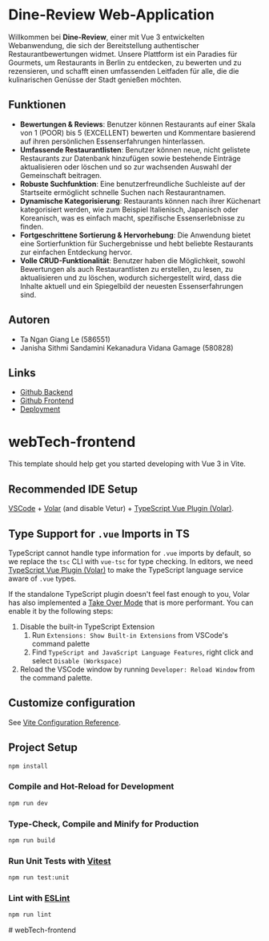 # Dine-Review Web-Application

Willkommen bei **Dine-Review**, einer mit Vue 3 entwickelten Webanwendung, die sich der Bereitstellung authentischer Restaurantbewertungen widmet. Unsere Plattform ist ein Paradies für Gourmets, um Restaurants in Berlin zu entdecken, zu bewerten und zu rezensieren, und schafft einen umfassenden Leitfaden für alle, die die kulinarischen Genüsse der Stadt genießen möchten.

## Funktionen

- **Bewertungen & Reviews**: Benutzer können Restaurants auf einer Skala von 1 (POOR) bis 5 (EXCELLENT) bewerten und Kommentare basierend auf ihren persönlichen Essenserfahrungen hinterlassen.
- **Umfassende Restaurantlisten**: Benutzer können neue, nicht gelistete Restaurants zur Datenbank hinzufügen sowie bestehende Einträge aktualisieren oder löschen und so zur wachsenden Auswahl der Gemeinschaft beitragen.
- **Robuste Suchfunktion**: Eine benutzerfreundliche Suchleiste auf der Startseite ermöglicht schnelle Suchen nach Restaurantnamen.
- **Dynamische Kategorisierung**: Restaurants können nach ihrer Küchenart kategorisiert werden, wie zum Beispiel Italienisch, Japanisch oder Koreanisch, was es einfach macht, spezifische Essenserlebnisse zu finden.
- **Fortgeschrittene Sortierung & Hervorhebung**: Die Anwendung bietet eine Sortierfunktion für Suchergebnisse und hebt beliebte Restaurants zur einfachen Entdeckung hervor.
- **Volle CRUD-Funktionalität**: Benutzer haben die Möglichkeit, sowohl Bewertungen als auch Restaurantlisten zu erstellen, zu lesen, zu aktualisieren und zu löschen, wodurch sichergestellt wird, dass die Inhalte aktuell und ein Spiegelbild der neuesten Essenserfahrungen sind.

## Autoren

- Ta Ngan Giang Le (586551)
- Janisha Sithmi Sandamini Kekanadura Vidana Gamage (580828)

## Links

- [Github Backend](https://github.com/GiangLe13/webTech-backend)
- [Github Frontend](https://github.com/GiangLe13/webTech-frontend)
- [Deployment](https://dine-review.onrender.com/)


# webTech-frontend

This template should help get you started developing with Vue 3 in Vite.

## Recommended IDE Setup

[VSCode](https://code.visualstudio.com/) + [Volar](https://marketplace.visualstudio.com/items?itemName=Vue.volar) (and disable Vetur) + [TypeScript Vue Plugin (Volar)](https://marketplace.visualstudio.com/items?itemName=Vue.vscode-typescript-vue-plugin).

## Type Support for `.vue` Imports in TS

TypeScript cannot handle type information for `.vue` imports by default, so we replace the `tsc` CLI with `vue-tsc` for type checking. In editors, we need [TypeScript Vue Plugin (Volar)](https://marketplace.visualstudio.com/items?itemName=Vue.vscode-typescript-vue-plugin) to make the TypeScript language service aware of `.vue` types.

If the standalone TypeScript plugin doesn't feel fast enough to you, Volar has also implemented a [Take Over Mode](https://github.com/johnsoncodehk/volar/discussions/471#discussioncomment-1361669) that is more performant. You can enable it by the following steps:

1. Disable the built-in TypeScript Extension
    1) Run `Extensions: Show Built-in Extensions` from VSCode's command palette
    2) Find `TypeScript and JavaScript Language Features`, right click and select `Disable (Workspace)`
2. Reload the VSCode window by running `Developer: Reload Window` from the command palette.

## Customize configuration

See [Vite Configuration Reference](https://vitejs.dev/config/).

## Project Setup

```sh
npm install
```

### Compile and Hot-Reload for Development

```sh
npm run dev
```

### Type-Check, Compile and Minify for Production

```sh
npm run build
```

### Run Unit Tests with [Vitest](https://vitest.dev/)

```sh
npm run test:unit
```

### Lint with [ESLint](https://eslint.org/)

```sh
npm run lint
```
#   w e b T e c h - f r o n t e n d 
 
 
